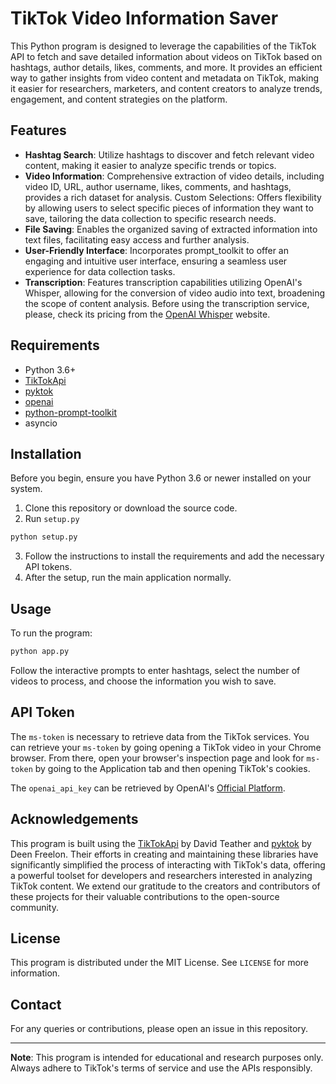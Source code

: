 # TikTok Video Information Saver

This Python program is designed to leverage the capabilities of the TikTok API to fetch and save detailed information about videos on TikTok based on hashtags, author details, likes, comments, and more. It provides an efficient way to gather insights from video content and metadata on TikTok, making it easier for researchers, marketers, and content creators to analyze trends, engagement, and content strategies on the platform.

## Features

- **Hashtag Search**: Utilize hashtags to discover and fetch relevant video content, making it easier to analyze specific trends or topics.
- **Video Information**: Comprehensive extraction of video details, including video ID, URL, author username, likes, comments, and hashtags, provides a rich dataset for analysis.
Custom Selections: Offers flexibility by allowing users to select specific pieces of information they want to save, tailoring the data collection to specific research needs.
- **File Saving**: Enables the organized saving of extracted information into text files, facilitating easy access and further analysis.
- **User-Friendly Interface**: Incorporates prompt_toolkit to offer an engaging and intuitive user interface, ensuring a seamless user experience for data collection tasks.
- **Transcription**: Features transcription capabilities utilizing OpenAI's Whisper, allowing for the conversion of video audio into text, broadening the scope of content analysis. Before using the transcription service, please, check its pricing from the [OpenAI Whisper](https://openai.com/research/whisper) website.

## Requirements

- Python 3.6+
- [TikTokApi](https://github.com/davidteather/TikTok-Api)
- [pyktok](https://github.com/dfreelon/pyktok)
- [openai](https://github.com/openai)
- [python-prompt-toolkit](https://github.com/prompt-toolkit/python-prompt-toolkit)
- asyncio

## Installation

Before you begin, ensure you have Python 3.6 or newer installed on your system.

1. Clone this repository or download the source code.
2. Run `setup.py`

```bash
python setup.py
```

3. Follow the instructions to install the requirements and add the necessary API tokens.
4. After the setup, run the main application normally.

## Usage

To run the program:

```bash
python app.py
```

Follow the interactive prompts to enter hashtags, select the number of videos to process, and choose the information you wish to save.

## API Token

The `ms-token` is necessary to retrieve data from the TikTok services. You can retrieve your `ms-token` by going opening a TikTok video in your Chrome browser. From there, open your browser's inspection page and look for `ms-token` by going to the Application tab and then opening TikTok's cookies.

The `openai_api_key` can be retrieved by OpenAI's [Official Platform](https://platform.openai.com/api-keys).

## Acknowledgements

This program is built using the [TikTokApi](https://github.com/davidteather/TikTok-Api) by David Teather and [pyktok](https://github.com/dfreelon/pyktok) by Deen Freelon. Their efforts in creating and maintaining these libraries have significantly simplified the process of interacting with TikTok's data, offering a powerful toolset for developers and researchers interested in analyzing TikTok content. We extend our gratitude to the creators and contributors of these projects for their valuable contributions to the open-source community.

## License

This program is distributed under the MIT License. See `LICENSE` for more information.

## Contact

For any queries or contributions, please open an issue in this repository.

---
**Note**: This program is intended for educational and research purposes only. Always adhere to TikTok's terms of service and use the APIs responsibly.
